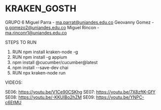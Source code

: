 # KRAKEN_GOSTH

GRUPO 6
Miguel Parra - ma.parrat@uniandes.edu.co
Geovanny Gomez - g.gomezo2@uniandes.edu.co
Miguel Rincon - ma.rinconr1@uniandes.edu.co

STEPS TO RUN 
1.  RUN npm install kraken-node -g
2.  RUN  npm install -g appium
3.  npm install @cucumber/cucumber@latest
4.  npm install --save-dev chai
5.  RUN npx kraken-node run   


VIDEOS:

SE06: https://youtu.be/V1Ce90CSKhg 
SE07: https://youtu.be/7X8zftK-GfY
SE08: https://youtu.be/-KKUIBo2hZM
SE09: https://youtu.be/YNPC-c6EtMU 